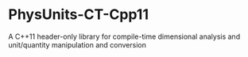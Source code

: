 PhysUnits-CT-Cpp11
==================

A C++11 header-only library for compile-time dimensional analysis and unit/quantity manipulation and conversion
